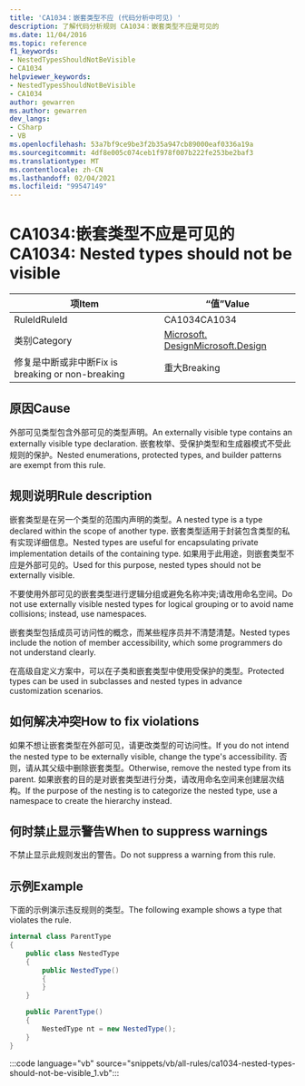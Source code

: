 ```yaml
---
title: 'CA1034：嵌套类型不应 (代码分析中可见) '
description: 了解代码分析规则 CA1034：嵌套类型不应是可见的
ms.date: 11/04/2016
ms.topic: reference
f1_keywords:
- NestedTypesShouldNotBeVisible
- CA1034
helpviewer_keywords:
- NestedTypesShouldNotBeVisible
- CA1034
author: gewarren
ms.author: gewarren
dev_langs:
- CSharp
- VB
ms.openlocfilehash: 53a7bf9ce9be3f2b35a947cb89000eaf0336a19a
ms.sourcegitcommit: 4df8e005c074ceb1f978f007b222fe253be2baf3
ms.translationtype: MT
ms.contentlocale: zh-CN
ms.lasthandoff: 02/04/2021
ms.locfileid: "99547149"
---
```

# <a name="ca1034-nested-types-should-not-be-visible"></a><span data-ttu-id="9c00e-103">CA1034:嵌套类型不应是可见的</span><span class="sxs-lookup"><span data-stu-id="9c00e-103">CA1034: Nested types should not be visible</span></span>

| <span data-ttu-id="9c00e-104">项</span><span class="sxs-lookup"><span data-stu-id="9c00e-104">Item</span></span>                                     | <span data-ttu-id="9c00e-105">“值”</span><span class="sxs-lookup"><span data-stu-id="9c00e-105">Value</span></span>            |
|------------------------------------------|------------------|
| <span data-ttu-id="9c00e-106">RuleId</span><span class="sxs-lookup"><span data-stu-id="9c00e-106">RuleId</span></span>                                   | <span data-ttu-id="9c00e-107">CA1034</span><span class="sxs-lookup"><span data-stu-id="9c00e-107">CA1034</span></span>           |
| <span data-ttu-id="9c00e-108">类别</span><span class="sxs-lookup"><span data-stu-id="9c00e-108">Category</span></span>                                 | [<span data-ttu-id="9c00e-109">Microsoft. Design</span><span class="sxs-lookup"><span data-stu-id="9c00e-109">Microsoft.Design</span></span>](design-warnings.md) |
| <span data-ttu-id="9c00e-110">修复是中断或非中断</span><span class="sxs-lookup"><span data-stu-id="9c00e-110">Fix is breaking or non-breaking</span></span> | <span data-ttu-id="9c00e-111">重大</span><span class="sxs-lookup"><span data-stu-id="9c00e-111">Breaking</span></span>         |

## <a name="cause"></a><span data-ttu-id="9c00e-112">原因</span><span class="sxs-lookup"><span data-stu-id="9c00e-112">Cause</span></span>

<span data-ttu-id="9c00e-113">外部可见类型包含外部可见的类型声明。</span><span class="sxs-lookup"><span data-stu-id="9c00e-113">An externally visible type contains an externally visible type declaration.</span></span> <span data-ttu-id="9c00e-114">嵌套枚举、受保护类型和生成器模式不受此规则的保护。</span><span class="sxs-lookup"><span data-stu-id="9c00e-114">Nested enumerations, protected types, and builder patterns are exempt from this rule.</span></span>

## <a name="rule-description"></a><span data-ttu-id="9c00e-115">规则说明</span><span class="sxs-lookup"><span data-stu-id="9c00e-115">Rule description</span></span>

<span data-ttu-id="9c00e-116">嵌套类型是在另一个类型的范围内声明的类型。</span><span class="sxs-lookup"><span data-stu-id="9c00e-116">A nested type is a type declared within the scope of another type.</span></span> <span data-ttu-id="9c00e-117">嵌套类型适用于封装包含类型的私有实现详细信息。</span><span class="sxs-lookup"><span data-stu-id="9c00e-117">Nested types are useful for encapsulating private implementation details of the containing type.</span></span> <span data-ttu-id="9c00e-118">如果用于此用途，则嵌套类型不应是外部可见的。</span><span class="sxs-lookup"><span data-stu-id="9c00e-118">Used for this purpose, nested types should not be externally visible.</span></span>

<span data-ttu-id="9c00e-119">不要使用外部可见的嵌套类型进行逻辑分组或避免名称冲突;请改用命名空间。</span><span class="sxs-lookup"><span data-stu-id="9c00e-119">Do not use externally visible nested types for logical grouping or to avoid name collisions; instead, use namespaces.</span></span>

<span data-ttu-id="9c00e-120">嵌套类型包括成员可访问性的概念，而某些程序员并不清楚清楚。</span><span class="sxs-lookup"><span data-stu-id="9c00e-120">Nested types include the notion of member accessibility, which some programmers do not understand clearly.</span></span>

<span data-ttu-id="9c00e-121">在高级自定义方案中，可以在子类和嵌套类型中使用受保护的类型。</span><span class="sxs-lookup"><span data-stu-id="9c00e-121">Protected types can be used in subclasses and nested types in advance customization scenarios.</span></span>

## <a name="how-to-fix-violations"></a><span data-ttu-id="9c00e-122">如何解决冲突</span><span class="sxs-lookup"><span data-stu-id="9c00e-122">How to fix violations</span></span>

<span data-ttu-id="9c00e-123">如果不想让嵌套类型在外部可见，请更改类型的可访问性。</span><span class="sxs-lookup"><span data-stu-id="9c00e-123">If you do not intend the nested type to be externally visible, change the type's accessibility.</span></span> <span data-ttu-id="9c00e-124">否则，请从其父级中删除嵌套类型。</span><span class="sxs-lookup"><span data-stu-id="9c00e-124">Otherwise, remove the nested type from its parent.</span></span> <span data-ttu-id="9c00e-125">如果嵌套的目的是对嵌套类型进行分类，请改用命名空间来创建层次结构。</span><span class="sxs-lookup"><span data-stu-id="9c00e-125">If the purpose of the nesting is to categorize the nested type, use a namespace to create the hierarchy instead.</span></span>

## <a name="when-to-suppress-warnings"></a><span data-ttu-id="9c00e-126">何时禁止显示警告</span><span class="sxs-lookup"><span data-stu-id="9c00e-126">When to suppress warnings</span></span>

<span data-ttu-id="9c00e-127">不禁止显示此规则发出的警告。</span><span class="sxs-lookup"><span data-stu-id="9c00e-127">Do not suppress a warning from this rule.</span></span>

## <a name="example"></a><span data-ttu-id="9c00e-128">示例</span><span class="sxs-lookup"><span data-stu-id="9c00e-128">Example</span></span>

<span data-ttu-id="9c00e-129">下面的示例演示违反规则的类型。</span><span class="sxs-lookup"><span data-stu-id="9c00e-129">The following example shows a type that violates the rule.</span></span>

```csharp
internal class ParentType
{
    public class NestedType
    {
        public NestedType()
        {
        }
    }

    public ParentType()
    {
        NestedType nt = new NestedType();
    }
}
```

:::code language="vb" source="snippets/vb/all-rules/ca1034-nested-types-should-not-be-visible_1.vb":::

